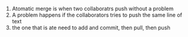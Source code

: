 1. Atomatic merge is when two collaboratrs push without a problem
2. A problem happens if the collaborators tries to push the same line of text
3. the one that is ate need to add and commit, then pull, then push